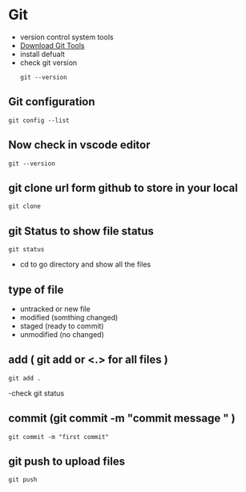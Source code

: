 # Git
- version control system tools
- [Download Git Tools](https://git-scm.com/)
- install defualt
- check git version
  ```
  git --version
  ```
## Git configuration 
```
git config --list
```
## Now check in vscode editor 
```
git --version
```
## git clone url form github to store in your local
```
git clone
```
## git Status to show file status 
```
git status
```
- cd to go directory and show all the files 

## type of file 
- untracked or new file 
- modified (somthing changed)
- staged (ready to commit)
- unmodified (no changed)
## add  ( git add <file name> or <.> for all files ) 
```
git add .
```
-check git status 

## commit (git commit -m "commit message " )
```
git commit -m "first commit"
```
## git push to upload files 
```
git push
```


  
